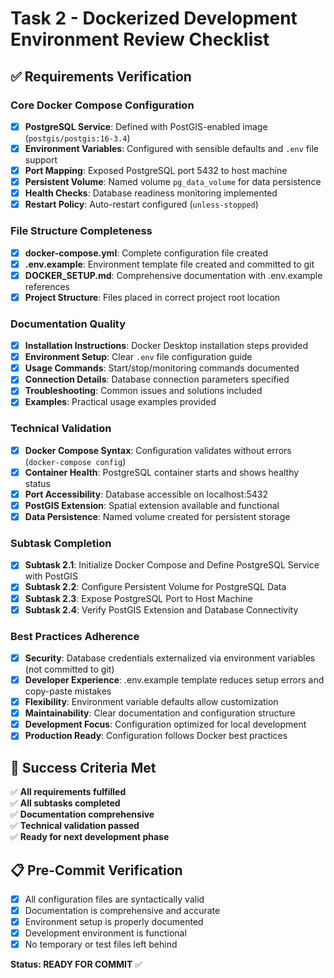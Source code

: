 # Task 2 - Dockerized Development Environment Review Checklist

## ✅ Requirements Verification

### Core Docker Compose Configuration
- [x] **PostgreSQL Service**: Defined with PostGIS-enabled image (`postgis/postgis:16-3.4`)
- [x] **Environment Variables**: Configured with sensible defaults and `.env` file support
- [x] **Port Mapping**: Exposed PostgreSQL port 5432 to host machine
- [x] **Persistent Volume**: Named volume `pg_data_volume` for data persistence
- [x] **Health Checks**: Database readiness monitoring implemented
- [x] **Restart Policy**: Auto-restart configured (`unless-stopped`)

### File Structure Completeness
- [x] **docker-compose.yml**: Complete configuration file created
- [x] **.env.example**: Environment template file created and committed to git
- [x] **DOCKER_SETUP.md**: Comprehensive documentation with .env.example references
- [x] **Project Structure**: Files placed in correct project root location

### Documentation Quality
- [x] **Installation Instructions**: Docker Desktop installation steps provided
- [x] **Environment Setup**: Clear `.env` file configuration guide
- [x] **Usage Commands**: Start/stop/monitoring commands documented
- [x] **Connection Details**: Database connection parameters specified
- [x] **Troubleshooting**: Common issues and solutions included
- [x] **Examples**: Practical usage examples provided

### Technical Validation
- [x] **Docker Compose Syntax**: Configuration validates without errors (`docker-compose config`)
- [x] **Container Health**: PostgreSQL container starts and shows healthy status
- [x] **Port Accessibility**: Database accessible on localhost:5432
- [x] **PostGIS Extension**: Spatial extension available and functional
- [x] **Data Persistence**: Named volume created for persistent storage

### Subtask Completion
- [x] **Subtask 2.1**: Initialize Docker Compose and Define PostgreSQL Service with PostGIS
- [x] **Subtask 2.2**: Configure Persistent Volume for PostgreSQL Data  
- [x] **Subtask 2.3**: Expose PostgreSQL Port to Host Machine
- [x] **Subtask 2.4**: Verify PostGIS Extension and Database Connectivity

### Best Practices Adherence
- [x] **Security**: Database credentials externalized via environment variables (not committed to git)
- [x] **Developer Experience**: .env.example template reduces setup errors and copy-paste mistakes
- [x] **Flexibility**: Environment variable defaults allow customization
- [x] **Maintainability**: Clear documentation and configuration structure
- [x] **Development Focus**: Configuration optimized for local development
- [x] **Production Ready**: Configuration follows Docker best practices

## 🎯 Success Criteria Met

✅ **All requirements fulfilled**  
✅ **All subtasks completed**  
✅ **Documentation comprehensive**  
✅ **Technical validation passed**  
✅ **Ready for next development phase**

## 📋 Pre-Commit Verification

- [x] All configuration files are syntactically valid
- [x] Documentation is comprehensive and accurate
- [x] Environment setup is properly documented
- [x] Development environment is functional
- [x] No temporary or test files left behind

**Status: READY FOR COMMIT** ✅ 